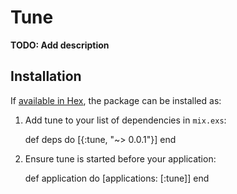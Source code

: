 # Tune

**TODO: Add description**

## Installation

If [available in Hex](https://hex.pm/docs/publish), the package can be installed as:

  1. Add tune to your list of dependencies in `mix.exs`:

        def deps do
          [{:tune, "~> 0.0.1"}]
        end

  2. Ensure tune is started before your application:

        def application do
          [applications: [:tune]]
        end

